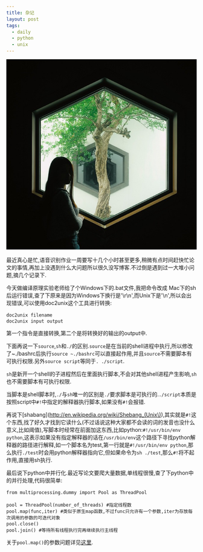```yaml
---
title: 杂记
layout: post
tags:
  - daily
  - python
  - unix
---
```

![](/media/files/2015/05/01.jpg)

最近真心是忙,语音识别作业一周要写十几个小时甚至更多,稍微有点时间赶快忙论文的事情,再加上没遇到什么大问题所以很久没写博客.不过倒是遇到过一大堆小问题,摘几个记录下.

今天做编译原理实验老师给了个Windows下的.bat文件,我把命令改成 Mac下的sh后运行错误,查了下原来是因为Windows下换行是'\r\n',而Unix下是'\n',所以会出现错误,可以使用doc2unix这个工具进行转换:

	doc2unix filename
	doc2unix input output
第一个指令是直接转换,第二个是将转换好的输出的output中.

下面再说一下`source`,`sh`和`./`的区别.`source`是在当前的shell进程中执行,所以修改了~./bashrc后执行`source ~./bashrc`可以直接起作用,并且`source`不需要脚本有可执行权限.另外`source script`等同于`. ./script`.

`sh`是新开一个shell的子进程然后在里面执行脚本,不会对其他shell进程产生影响,`sh`也不需要脚本有可执行权限.

当脚本是shell脚本时,`./`与`sh`唯一的区别是`./`要求脚本是可执行的.`./script`本质是按照script中`#!`中指定的解释器执行脚本,如果没有`#!`会报错.

再说下[shabang](http://en.wikipedia.org/wiki/Shebang_(Unix\)),其实就是`#!`这个东西,找了好久才找到它读什么(不过话说这种大家都不会读的词的发音也没什么意义,比如阈值),写脚本时经常在前面加这东西,比如python:`#!/usr/bin/env python`,这表示如果没有指定解释器的话在`/usr/bin/env`这个路径下寻找python解释器的路径进行解释,如一个脚本名为test,第一行就是`#!/usr/bin/env python`,那么执行`./test`时会用python解释器指向它,但如果命令为`sh ./test`,那么`#!`将不起作用,直接用sh执行.

最后说下python中并行化.最近写论文要爬大量数据,单线程很慢,查了下python中的并行处理,代码很简单:
	
	from multiprocessing.dummy import Pool as ThreadPool

    pool = ThreadPool(number_of_threads) #指定线程数
    pool.map(func,iter) #类似于原生map函数,不过func只允许有一个参数,iter为存放每次调用的参数的可迭代对象
    pool.close()
    pool.join() #等待所有线程执行完再继续执行主线程

关于`pool.map()`的参数问题详见[这里](http://stackoverflow.com/questions/5442910/python-multiprocessing-pool-map-for-multiple-arguments).


